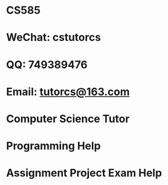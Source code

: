 # CS585
# WeChat: cstutorcs

# QQ: 749389476

# Email: tutorcs@163.com

# Computer Science Tutor

# Programming Help

# Assignment Project Exam Help
